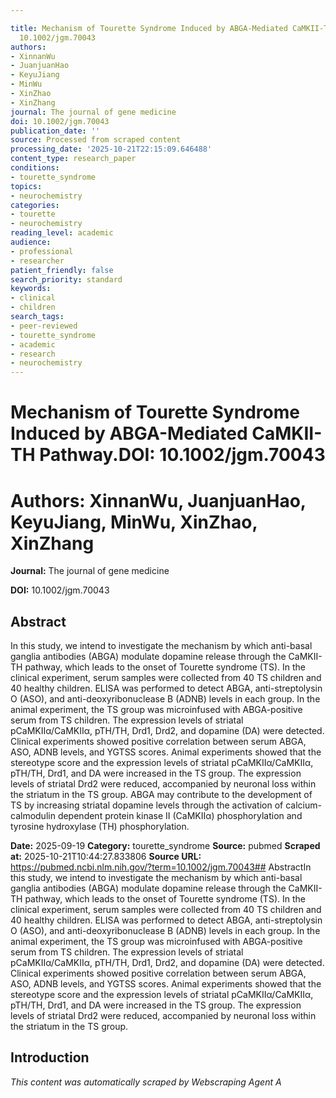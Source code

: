 ```yaml
---

title: Mechanism of Tourette Syndrome Induced by ABGA-Mediated CaMKII-TH Pathway.**DOI:**
  10.1002/jgm.70043
authors:
- XinnanWu
- JuanjuanHao
- KeyuJiang
- MinWu
- XinZhao
- XinZhang
journal: The journal of gene medicine
doi: 10.1002/jgm.70043
publication_date: ''
source: Processed from scraped content
processing_date: '2025-10-21T22:15:09.646488'
content_type: research_paper
conditions:
- tourette_syndrome
topics:
- neurochemistry
categories:
- tourette
- neurochemistry
reading_level: academic
audience:
- professional
- researcher
patient_friendly: false
search_priority: standard
keywords:
- clinical
- children
search_tags:
- peer-reviewed
- tourette_syndrome
- academic
- research
- neurochemistry
---
```




# Mechanism of Tourette Syndrome Induced by ABGA-Mediated CaMKII-TH Pathway.**DOI:** 10.1002/jgm.70043

# **Authors:** XinnanWu, JuanjuanHao, KeyuJiang, MinWu, XinZhao, XinZhang

**Journal:** The journal of gene medicine

**DOI:** 10.1002/jgm.70043

## Abstract

In this study, we intend to investigate the mechanism by which anti-basal ganglia antibodies (ABGA) modulate dopamine release through the CaMKII-TH pathway, which leads to the onset of Tourette syndrome (TS).
In the clinical experiment, serum samples were collected from 40 TS children and 40 healthy children. ELISA was performed to detect ABGA, anti-streptolysin O (ASO), and anti-deoxyribonuclease B (ADNB) levels in each group. In the animal experiment, the TS group was microinfused with ABGA-positive serum from TS children. The expression levels of striatal pCaMKIIα/CaMKIIα, pTH/TH, Drd1, Drd2, and dopamine (DA) were detected.
Clinical experiments showed positive correlation between serum ABGA, ASO, ADNB levels, and YGTSS scores. Animal experiments showed that the stereotype score and the expression levels of striatal pCaMKIIα/CaMKIIα, pTH/TH, Drd1, and DA were increased in the TS group. The expression levels of striatal Drd2 were reduced, accompanied by neuronal loss within the striatum in the TS group.
ABGA may contribute to the development of TS by increasing striatal dopamine levels through the activation of calcium-calmodulin dependent protein kinase II (CaMKIIα) phosphorylation and tyrosine hydroxylase (TH) phosphorylation.

**Date:** 2025-09-19
**Category:** tourette_syndrome
**Source:** pubmed
**Scraped at:** 2025-10-21T10:44:27.833806
**Source URL:** https://pubmed.ncbi.nlm.nih.gov/?term=10.1002/jgm.70043## AbstractIn this study, we intend to investigate the mechanism by which anti-basal ganglia antibodies (ABGA) modulate dopamine release through the CaMKII-TH pathway, which leads to the onset of Tourette syndrome (TS).
In the clinical experiment, serum samples were collected from 40 TS children and 40 healthy children. ELISA was performed to detect ABGA, anti-streptolysin O (ASO), and anti-deoxyribonuclease B (ADNB) levels in each group. In the animal experiment, the TS group was microinfused with ABGA-positive serum from TS children. The expression levels of striatal pCaMKIIα/CaMKIIα, pTH/TH, Drd1, Drd2, and dopamine (DA) were detected.
Clinical experiments showed positive correlation between serum ABGA, ASO, ADNB levels, and YGTSS scores. Animal experiments showed that the stereotype score and the expression levels of striatal pCaMKIIα/CaMKIIα, pTH/TH, Drd1, and DA were increased in the TS group. The expression levels of striatal Drd2 were reduced, accompanied by neuronal loss within the striatum in the TS group.
## Introduction
*This content was automatically scraped by Webscraping Agent A*